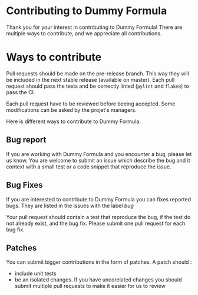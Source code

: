 # Contributing to Dummy Formula

Thank you for your interest in contributing to Dummy Formula! There are multiple ways to contribute, and we appreciate all contributions.

# Ways to contribute

Pull requests should be made on the pre-release branch. This way they will be
included in the next stable release (available on master).
Each pull request should pass the tests and be correctly linted (`pylint` and
`flake8`) to pass the CI.

Each pull request have to be reviewed before beeing accepted. Some modifications can be
asked by the projet's managers.

Here is different ways to contribute to Dummy Formula.

## Bug report

If you are working with Dummy Formula and you encounter a bug, please let us know.
You are welcome to submit an issue which describe the bug and it context with a
small test or a code snippet that reproduce the issue.

## Bug Fixes

If you are interested to contribute to Dummy Formula you can fixes reported bugs.
They are listed in the issues with the label _bug_

Your pull request should contain a test that reproduce the bug, if the test do
not already exist, and the bug fix.
Please submit one pull request for each bug fix.

## Patches

You can submit bigger contributions in the form of patches.
A patch should :

- include unit tests
- be an isolated changes. If you have uncorelated changes you should submit multiple pull requests to make it easier for us to review
